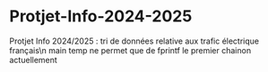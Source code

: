 # Protjet-Info-2024-2025
Protjet Info 2024/2025 : tri de données relative aux trafic électrique français\n
main temp ne permet que de fprintf le premier chainon actuellement
